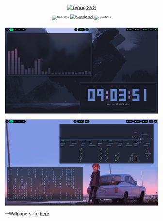 <p align="center">
  <a href="https://git.io/typing-svg"><img src="https://readme-typing-svg.demolab.com?font=Fira+Code&size=32&pause=1000&color=00FFD1&background=00000000&center=true&vCenter=true&width=500&height=60&lines=frgnc-subash's+dots" alt="Typing SVG" /></a>
  <p align="center">
  <sub><sup><img src="https://raw.githubusercontent.com/Tarikul-Islam-Anik/Telegram-Animated-Emojis/main/Activity/Sparkles.webp" alt="Sparkles" width="25" height="25"/></sup></sub>
  <a href="https://hypr.land/" target="_blank">
    <img src="https://img.shields.io/badge/hyprland-000000?style=for-the-badge&logoColor=D9E0EE" alt="hyprland">
  </a>
  <sub><sup><img src="https://raw.githubusercontent.com/Tarikul-Islam-Anik/Telegram-Animated-Emojis/main/Activity/Sparkles.webp" alt="Sparkles" width="25" height="25"/></sup></sub>
</p>
</p>
 
<h3></h3>
<p align="center">
  <img src=".assets/previews/preview-1.png" alt="preview-1" width="800"><br><br>
  <img src=".assets/previews/preview-2.png" alt="preview-2" width="800">
</p>

--Wallpapers are <a href="https://github.com/frgnc-subash/wallpapers">here</a>
